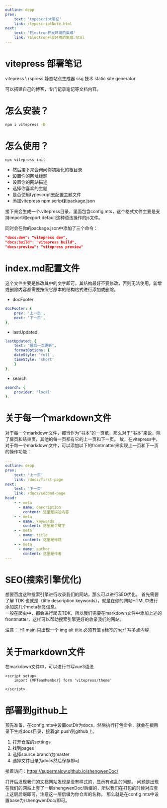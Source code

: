```yaml
---
outline: depp
prev: 
    text: 'typescript笔记'
    link: /typescriptNote.html
next:
    text: 'Electron开发环境的集成'
    link: /Electron开发环境的集成.html
---
```



# vitepress 部署笔记

vitepress \ rspress
静态站点生成器 ssg 技术 static site generator

可以搭建自己的博客，专门记录笔记等文档内容。


# 怎么安装？

```sh
npm i vitepress -D
```

# 怎么使用？

```sh
npx vitepress init
```

- 然后接下来会询问你初始化的根目录
- 设置你的网址标题
- 设置你的网站描述
- 选择你喜欢的主题
- 是否使用typescript去配置主题文件
- 添加vitepress npm script到package.json

接下来会生成一个.vitepress目录，里面包含config.mts，这个格式文件主要是支持import和export default这种语法操作的js文件。

同时会在你的package.json中添加了三个命令：
```json
"docs:dev": "vitepress dev",
"docs:build": "vitepress build",
"docs:preview": "vitepress preview"
```

# index.md配置文件
这个文件主要是修改其中的文字即可，其结构最好不要修改，否则无法使用。新增或删除内容都需要按照它原本的结构格式进行添加或删除。

- docFooter
```yaml
docFooter: {
    prev: '上一页',
    next: '下一页',
},
```

- lastUpdated
```yaml
lastUpdated: {
    text: "最后一次更新",
    formatOptions: {
    dateStyle: 'full',
    timeStyle: 'short'
    }
},
```

- search
```yaml
search: {
    provider: 'local'
},
```

# 关于每一个markdown文件

对于每一个markdown文件，都当作为“书本”的一页纸，那么对于“书本”来说，除了扉页和结束页，其他的每一页都有它的上一页和下一页。
故，在vitepress中，对于每一个markdown文件，可以添加以下的frontmatter来实现上一页和下一页的操作功能：

```yaml
---
outline: depp
prev: 
    text: '上一页'
    link: /docs/first-page
next:
    text: '下一页'
    link: /docs/second-page
head:
    - - meta
      - name: description
        content: 这里是描述内容
    - - meta
      - name: keywords
        content: 这里是关键字
    - - meta
      - name: title
        content: 这里是标题
    - - meta
      - name: author
        content: 这里是作者
---
```

# SEO(搜索引擎优化)

想要百度这种搜索引擎进行收录我们的网站，那么可以进行SEO优化。
首先需要了解 TDK 也就是（title description keywords），就是在你的网站HTML中进行添加这几个meta标签信息。    
一般在爬虫中，都会进行爬去TDK，所以我们需要在markdown文件中添加上述的frontmatter，这样可以帮助搜索引擎更好的收录我们的网站。

注意：
H1 main 只出现一个
img alt title 必须有值
a标签的herf 写多点内容

# 关于markdown文件

在markdown文件中，可以进行书写vue3语法
```vue
<script setup>
    import {VPTeamMember} form 'vitepress/theme'
     
</script>
```
# 部署到github上

预先准备，在config.mts中设置outDir为docs，然后执行打包命令，就会在根目录下生成docs目录，接着git push到github上。
1. 打开仓库的settings
2. 找到pages
3. 选择source branch为master
4. 选择文件目录为docs然后保存即可

接着访问：https://supermalow.github.io/shengwenDoc/

打开后发现我们的文档网站发现是没有样式的，显示有点乱的问题。
问题是出现在我们的网站上套了一层shengwenDoc/后缀的，所以我们在打包的时候对应套上这层后缀即可，注意这一层后缀为你仓库的名称。
那么就是在config.mts中设置base为/shengwenDoc/即可。